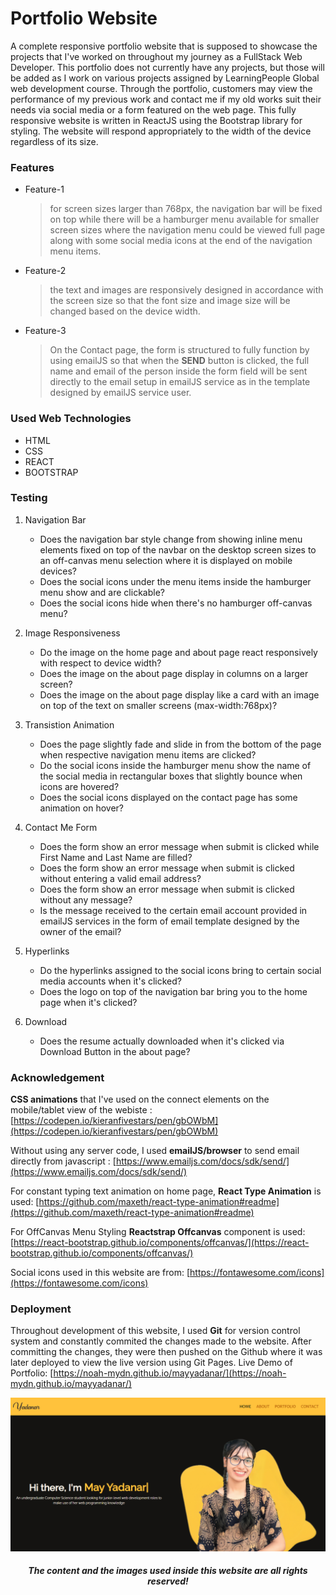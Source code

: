 # Portfolio Website

A complete responsive portfolio website that is supposed to showcase the projects that I've worked on throughout my journey as a FullStack Web Developer. This portfolio does not currently have any projects, but those will be added as I work on various projects assigned by LearningPeople Global web development course. Through the portfolio, customers may view the performance of my previous work and contact me if my old works suit their needs via social media or a form featured on the web page. This fully responsive website is written in ReactJS using the Bootstrap library for styling. The website will respond appropriately to the width of the device regardless of its size.

### Features

* Feature-1

   > for screen sizes larger than 768px, the navigation bar will be fixed on top while there will be a hamburger menu available for smaller screen sizes where the    navigation menu could be viewed full page along with some social media icons at the end of the navigation menu items.

* Feature-2
 
   > the text and images are responsively designed in accordance with the screen size so that the font size and image size will be changed based on the device width.

* Feature-3

   > On the Contact page, the form is structured to fully function by using emailJS so that when the **SEND** button is clicked, the full name and email of the person inside the form field will be sent directly to the email setup in emailJS service as in the template designed by emailJS service user.

### Used Web Technologies

* HTML
* CSS
* REACT
* BOOTSTRAP

### Testing

1. Navigation Bar

   * Does the navigation bar style change from showing inline menu elements fixed on top of the navbar on the desktop screen sizes to an off-canvas menu selection where it is displayed on mobile devices?
   * Does the social icons under the menu items inside the hamburger menu show and are clickable?
   * Does the social icons hide when there's no hamburger off-canvas menu?

2. Image Responsiveness

   * Do the image on the home page and about page react responsively with respect to device width?
   * Does the image on the about page display in columns on a larger screen?
   * Does the image on the about page display like a card with an image on top of the text on smaller screens (max-width:768px)?

3. Transistion Animation

   * Does the page slightly fade and slide in from the bottom of the page when respective navigation menu items are clicked?
   * Do the social icons inside the hamburger menu show the name of the social media in rectangular boxes that slightly bounce when icons are hovered?
   * Does the social icons displayed on the contact page has some animation on hover?
        
4. Contact Me Form

   * Does the form show an error message when submit is clicked while First Name and Last Name are filled?
   * Does the form show an error message when submit is clicked without entering a valid email address?
   * Does the form show an error message when submit is clicked without any message?
   * Is the message received to the certain email account provided in emailJS services in the form of email template designed by the owner of the email?

5. Hyperlinks

    * Do the hyperlinks assigned to the social icons bring to certain social media accounts when it's clicked?
    * Does the logo on top of the navigation bar bring you to the home page when it's clicked?
    
6. Download
   * Does the resume actually downloaded when it's clicked via Download Button in the about page?


### Acknowledgement

**CSS animations** that I've used on the connect elements on the mobile/tablet view of the webiste :
[https://codepen.io/kieranfivestars/pen/gbOWbM](https://codepen.io/kieranfivestars/pen/gbOWbM)

Without using any server code, I used **emailJS/browser** to send email directly from javascript :
[https://www.emailjs.com/docs/sdk/send/](https://www.emailjs.com/docs/sdk/send/)

For constant typing text animation on home page, **React Type Animation** is used:
[https://github.com/maxeth/react-type-animation#readme](https://github.com/maxeth/react-type-animation#readme)

For OffCanvas Menu Styling **Reactstrap Offcanvas** component is used:
[https://react-bootstrap.github.io/components/offcanvas/](https://react-bootstrap.github.io/components/offcanvas/)

Social icons used in this website are from:
[https://fontawesome.com/icons](https://fontawesome.com/icons)


### Deployment

Throughout development of this website, I used **Git** for version control system and constantly commited the changes made to the website. After committing the changes, they were then pushed on the Github where it was later deployed to view the live version using Git Pages. 
Live Demo of Portfolio: [https://noah-mydn.github.io/mayyadanar/](https://noah-mydn.github.io/mayyadanar/)

![Desktop View of the Website](/public/mayyadanar/desktop_view.png)

<h4 align="center"> <em>The content and the images used inside this website are all rights reserved!</em> </h4>
